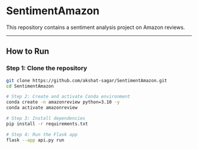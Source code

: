 # SentimentAmazon

This repository contains a sentiment analysis project on Amazon reviews.

---

## How to Run

### Step 1: Clone the repository

```bash
git clone https://github.com/akshat-sagar/SentimentAmazon.git
cd SentimentAmazon

# Step 2: Create and activate Conda environment
conda create -n amazonreview python=3.10 -y
conda activate amazonreview

# Step 3: Install dependencies
pip install -r requirements.txt

# Step 4: Run the Flask app
flask --app api.py run

